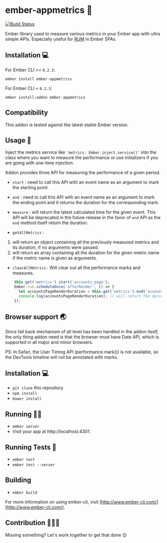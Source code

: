 # ember-appmetrics 🐹

[![Build Status](https://travis-ci.org/gokatz/ember-appmetrics.svg?branch=master)](https://travis-ci.org/gokatz/ember-appmetrics)

Ember library used to measure various metrics in your Ember app with ultra simple APIs. Especially useful for [RUM](https://en.wikipedia.org/wiki/Real_user_monitoring) in Ember SPAs.

## Installation  💻
For Ember CLI >= `0.2.3`:
```shell
ember install ember-appmetrics
```
For Ember CLI < `0.2.3`:
```shell
ember install:addon ember-appmetrics
```

## Compatibility
This addon is tested against the latest stable Ember version.

## Usage  🏹

Inject the metrics service like `'metrics: Ember.inject.service()'` into the class where you want to measure the performance or use initializers if you are going with one-time injection.

Addon provides three API for measuring the performance of a given period.
- `start` : need to call this API with an event name as an argument to mark the starting point.
- `end` : need to call this API with an event name as an argument to mark the ending point and it returns the duration for the corresponding mark.
- `measure` : will return the latest calculated time for the given event. This API will be deprecated in the future release in the favor of `end` API as the `end` method itself return the duration.


- `getAllMetrics` :

1. will return an object containing all the previously measured metrics and its duration, if no arguments were passed.
2. will return an array containing all the duration for the given metric name if the metric name is given as arguments.

- `clearAllMetrics` : Will clear out all the performance marks and measures.  

```js
    this.get('metrics').start('accounts_page');
    Ember.run.scheduleOnce('afterRender', () => {
      let accountsPageRenderDuration = this.get('metrics').end('accounts_page');
      console.log(accountsPageRenderDuration); // will return the duration to for this render performance in milliseconds.
    });
```

## Browser support 🌏

Since fall back mechanism of all level has been handled in the addon itself, the only thing addon need is that the browser must have Date API, which is supported in all major and minor browsers.

PS: In Safari, the User Timing API (performance.mark()) is not available, so the DevTools timeline will not be annotated with marks.

## Installation  💻

* `git clone` this repository
* `npm install`
* `bower install`

## Running 👟👟

* `ember server`
* Visit your app at http://localhost:4301.

## Running Tests 💉

* `ember test`
* `ember test --server`

## Building

* `ember build`

For more information on using ember-cli, visit [http://www.ember-cli.com/](http://www.ember-cli.com/).

## Contribution 👨‍👧‍👦

Missing something? Let's work together to get that done 😉
